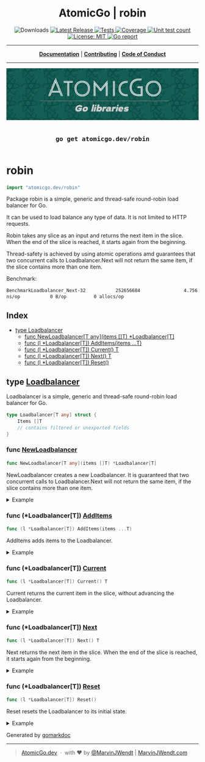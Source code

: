 <h1 align="center">AtomicGo | robin</h1>

<p align="center">
<img src="https://img.shields.io/endpoint?url=https%3A%2F%2Fatomicgo.dev%2Fapi%2Fshields%2Frobin&style=flat-square" alt="Downloads">

<a href="https://github.com/atomicgo/robin/releases">
<img src="https://img.shields.io/github/v/release/atomicgo/robin?style=flat-square" alt="Latest Release">
</a>

<a href="https://codecov.io/gh/atomicgo/robin" target="_blank">
<img src="https://img.shields.io/github/actions/workflow/status/atomicgo/robin/go.yml?style=flat-square" alt="Tests">
</a>

<a href="https://codecov.io/gh/atomicgo/robin" target="_blank">
<img src="https://img.shields.io/codecov/c/gh/atomicgo/robin?color=magenta&logo=codecov&style=flat-square" alt="Coverage">
</a>

<a href="https://codecov.io/gh/atomicgo/robin">
<!-- unittestcount:start --><img src="https://img.shields.io/badge/Unit_Tests-10-magenta?style=flat-square" alt="Unit test count"><!-- unittestcount:end -->
</a>

<a href="https://opensource.org/licenses/MIT" target="_blank">
<img src="https://img.shields.io/badge/License-MIT-yellow.svg?style=flat-square" alt="License: MIT">
</a>
  
<a href="https://goreportcard.com/report/github.com/atomicgo/robin" target="_blank">
<img src="https://goreportcard.com/badge/github.com/atomicgo/robin?style=flat-square" alt="Go report">
</a>   

</p>

---

<p align="center">
<strong><a href="https://pkg.go.dev/atomicgo.dev/robin#section-documentation" target="_blank">Documentation</a></strong>
|
<strong><a href="https://github.com/atomicgo/atomicgo/blob/main/CONTRIBUTING.md" target="_blank">Contributing</a></strong>
|
<strong><a href="https://github.com/atomicgo/atomicgo/blob/main/CODE_OF_CONDUCT.md" target="_blank">Code of Conduct</a></strong>
</p>

---

<p align="center">
  <img src="https://raw.githubusercontent.com/atomicgo/atomicgo/main/assets/header.png" alt="AtomicGo">
</p>

<p align="center">
<table>
<tbody>
</tbody>
</table>
</p>
<h3  align="center"><pre>go get atomicgo.dev/robin</pre></h3>
<p align="center">
<table>
<tbody>
</tbody>
</table>
</p>

<!-- gomarkdoc:embed:start -->

<!-- Code generated by gomarkdoc. DO NOT EDIT -->

# robin

```go
import "atomicgo.dev/robin"
```

Package robin is a simple, generic and thread\-safe round\-robin load balancer for Go.

It can be used to load balance any type of data. It is not limited to HTTP requests.

Robin takes any slice as an input and returns the next item in the slice. When the end of the slice is reached, it starts again from the beginning.

Thread\-safety is achieved by using atomic operations amd guarantees that two concurrent calls to Loadbalancer.Next will not return the same item, if the slice contains more than one item.

Benchmark:

```
BenchmarkLoadbalancer_Next-32           252656684                4.756 ns/op           0 B/op          0 allocs/op
```

## Index

- [type Loadbalancer](<#type-loadbalancer>)
  - [func NewLoadbalancer[T any](items []T) *Loadbalancer[T]](<#func-newloadbalancer>)
  - [func (l *Loadbalancer[T]) AddItems(items ...T)](<#func-loadbalancert-additems>)
  - [func (l *Loadbalancer[T]) Current() T](<#func-loadbalancert-current>)
  - [func (l *Loadbalancer[T]) Next() T](<#func-loadbalancert-next>)
  - [func (l *Loadbalancer[T]) Reset()](<#func-loadbalancert-reset>)


## type [Loadbalancer](<https://github.com/atomicgo/robin/blob/main/robin.go#L8-L12>)

Loadbalancer is a simple, generic and thread\-safe round\-robin load balancer for Go.

```go
type Loadbalancer[T any] struct {
    Items []T
    // contains filtered or unexported fields
}
```

### func [NewLoadbalancer](<https://github.com/atomicgo/robin/blob/main/robin.go#L16>)

```go
func NewLoadbalancer[T any](items []T) *Loadbalancer[T]
```

NewLoadbalancer creates a new Loadbalancer. It is guaranteed that two concurrent calls to Loadbalancer.Next will not return the same item, if the slice contains more than one item.

<details><summary>Example</summary>
<p>

```go
package main

import (
	"atomicgo.dev/robin"
	"fmt"
)

func main() {
	set := []string{"object1", "object2", "object3"}
	lb := robin.NewLoadbalancer(set)

	fmt.Println(lb.Current())

}
```

#### Output

```
object1
```

</p>
</details>

### func \(\*Loadbalancer\[T\]\) [AddItems](<https://github.com/atomicgo/robin/blob/main/robin.go#L40>)

```go
func (l *Loadbalancer[T]) AddItems(items ...T)
```

AddItems adds items to the Loadbalancer.

<details><summary>Example</summary>
<p>

```go
package main

import (
	"atomicgo.dev/robin"
	"fmt"
)

func main() {
	set := []int{1, 2, 3}
	lb := robin.NewLoadbalancer(set)

	lb.AddItems(4, 5, 6)

	fmt.Println(lb.Items)

}
```

#### Output

```
[1 2 3 4 5 6]
```

</p>
</details>

### func \(\*Loadbalancer\[T\]\) [Current](<https://github.com/atomicgo/robin/blob/main/robin.go#L23>)

```go
func (l *Loadbalancer[T]) Current() T
```

Current returns the current item in the slice, without advancing the Loadbalancer.

<details><summary>Example</summary>
<p>

```go
package main

import (
	"atomicgo.dev/robin"
	"fmt"
)

func main() {
	set := []int{1, 2, 3}
	lb := robin.NewLoadbalancer(set)

	fmt.Println(lb.Current())

}
```

#### Output

```
1
```

</p>
</details>

### func \(\*Loadbalancer\[T\]\) [Next](<https://github.com/atomicgo/robin/blob/main/robin.go#L29>)

```go
func (l *Loadbalancer[T]) Next() T
```

Next returns the next item in the slice. When the end of the slice is reached, it starts again from the beginning.

<details><summary>Example</summary>
<p>

```go
package main

import (
	"atomicgo.dev/robin"
	"fmt"
)

func main() {
	set := []int{1, 2, 3}
	lb := robin.NewLoadbalancer(set)

	for i := 0; i < 10; i++ {
		fmt.Println(lb.Next())
	}
}
```

#### Output

```
1
2
3
1
2
3
1
2
3
1
```

</p>
</details>

### func \(\*Loadbalancer\[T\]\) [Reset](<https://github.com/atomicgo/robin/blob/main/robin.go#L35>)

```go
func (l *Loadbalancer[T]) Reset()
```

Reset resets the Loadbalancer to its initial state.

<details><summary>Example</summary>
<p>

```go
package main

import (
	"atomicgo.dev/robin"
	"fmt"
)

func main() {
	set := []int{1, 2, 3, 4, 5, 6}
	lb := robin.NewLoadbalancer(set)

	lb.Next()
	lb.Next()
	lb.Next()

	lb.Reset()

	fmt.Println(lb.Current())

}
```

#### Output

```
1
```

</p>
</details>



Generated by [gomarkdoc](<https://github.com/princjef/gomarkdoc>)


<!-- gomarkdoc:embed:end -->

---

> [AtomicGo.dev](https://atomicgo.dev) &nbsp;&middot;&nbsp;
> with ❤️ by [@MarvinJWendt](https://github.com/MarvinJWendt) |
> [MarvinJWendt.com](https://marvinjwendt.com)
